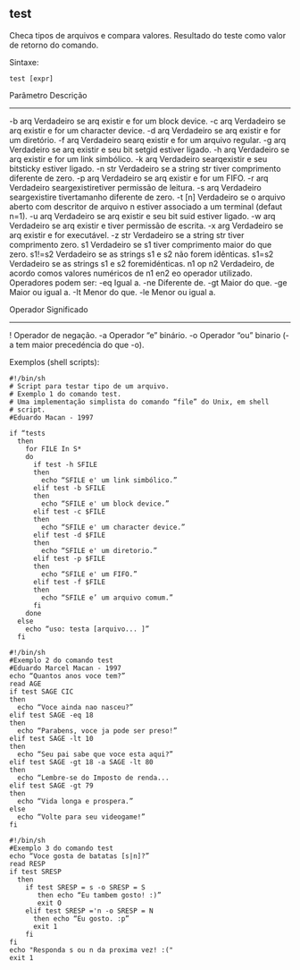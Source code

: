 ## test

Checa tipos de arquivos e compara valores. Resultado do teste como
valor de retorno do comando.

Sintaxe: 

	test [expr]

Parâmetro Descrição
--------- ---------
-b arq     Verdadeiro se arq existir e for um block device.
-c arq     Verdadeiro se arq existir e for um character device.
-d arq     Verdadeiro se arq existir e for um diretório.
-f arq     Verdadeiro searq existir e for um arquivo regular.
-g arq     Verdadeiro se arq existir e seu bit setgid estiver
           ligado.
-h arq     Verdadeiro se arq existir e for um link simbólico.
-k arq     Verdadeiro searqexistir e seu bitsticky estiver
           ligado.
-n str     Verdadeiro se a string str tiver comprimento
           diferente de zero.
-p arq     Verdadeiro se arq existir e for um FIFO.
-r arq     Verdadeiro seargexistiretiver permissão de leitura.
-s arq     Verdadeiro seargexistire tivertamanho diferente
           de zero.
-t [n]     Verdadeiro se o arquivo aberto com descritor de
           arquivo n estiver associado a um terminal (defaut
           n=1).
-u arq     Verdadeiro se arq existir e seu bit suid estiver
           ligado.
-w arq     Verdadeiro se arq existir e tiver permissão de
           escrita.
-x arg     Verdadeiro se arq existir e for executável.
-z str     Verdadeiro se a string str tiver comprimento zero.
s1         Verdadeiro se s1 tiver comprimento maior do
           que zero.
s1!=s2     Verdadeiro se as strings s1 e s2 não forem
           idênticas.
s1=s2      Verdadeiro se as strings s1 e s2 foremidénticas.
n1 op n2   Verdadeiro, de acordo comos valores numéricos
           de n1 en2 eo operador utilizado. Operadores
           podem ser:
-eq        Igual a.
-ne        Diferente de.
-gt        Maior do que.
-ge        Maior ou igual a.
-It        Menor do que.
-le        Menor ou igual a.

Operador Significado
-------- -----------
!        Operador de negação.
-a       Operador “e” binário.
-o       Operador “ou” binario (-a tem maior precedéncia
         do que -o).

Exemplos (shell scripts):

~~~~~~~~~~~~
#!/bin/sh
# Script para testar tipo de um arquivo.
# Exemplo 1 do comando test.
# Uma implementação simplista do comando “file” do Unix, em shell
# script.
#Eduardo Macan - 1997

if “tests
  then
    for FILE In S*
    do
      if test -h SFILE
      then
        echo “SFILE e' um link simbólico.”
      elif test -b SFILE
      then
        echo “SFILE e' um block device.”
      elif test -c $FILE
      then
        echo “SFILE e' um character device.”
      elif test -d $FILE
      then
        echo “SFILE e' um diretorio.”
      elif test -p $FILE
      then 
        echo “SFILE e' um FIFO.”
      elif test -f $FILE
      then
        echo “SFILE e’ um arquivo comum.”
      fi
    done
  else
    echo “uso: testa [arquivo... ]”
  fi

#!/bin/sh
#Exemplo 2 do comando test
#Eduardo Marcel Macan - 1997
echo “Quantos anos voce tem?”
read AGE
if test SAGE CIC
then
  echo “Voce ainda nao nasceu?”
elif test SAGE -eq 18
then
  echo “Parabens, voce ja pode ser preso!”
elif test SAGE -lt 10
then
  echo “Seu pai sabe que voce esta aqui?”
elif test SAGE -gt 18 -a SAGE -lt 80
then
  echo “Lembre-se do Imposto de renda...
elif test SAGE -gt 79
then
  echo “Vida longa e prospera.”
else
  echo “Volte para seu videogame!”
fi

#!/bin/sh
#Exemplo 3 do comando test
echo “Voce gosta de batatas [s|n]?”
read RESP
if test SRESP
  then
    if test SRESP = s -o SRESP = S
       then echo “Eu tambem gosto! :)”
       exit O
    elif test SRESP ='n -o SRESP = N
      then echo “Eu gosto. :p”
      exit 1
    fi
fi
echo "Responda s ou n da proxima vez! :("
exit 1

~~~~~~~~~~~~

